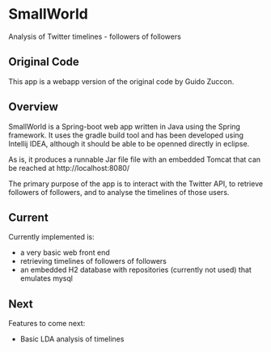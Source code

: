 SmallWorld
==========

Analysis of Twitter timelines - followers of followers

Original Code
-------------

This app is a webapp version of the original code by Guido Zuccon. 

Overview
---------

SmallWorld is a Spring-boot web app written in Java using the Spring framework. It uses the gradle build tool and has been developed using Intellij IDEA, although it should be able to be openned directly in eclipse.

As is, it produces a runnable Jar file file with an embedded Tomcat that can be reached at http://localhost:8080/

The primary purpose of the app is to interact with the Twitter API, to retrieve followers of followers, and to analyse the timelines of those users.

Current
-------

Currently implemented is: 
  - a very basic web front end
  - retrieving timelines of followers of followers
  - an embedded H2 database with repositories (currently not used) that emulates mysql

Next
----

Features to come next:
  - Basic LDA analysis of timelines
